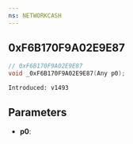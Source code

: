 ```yaml
---
ns: NETWORKCASH
---
```

## 0xF6B170F9A02E9E87

```c
// 0xF6B170F9A02E9E87
void _0xF6B170F9A02E9E87(Any p0);
```

```
Introduced: v1493
```

## Parameters
* **p0**:

